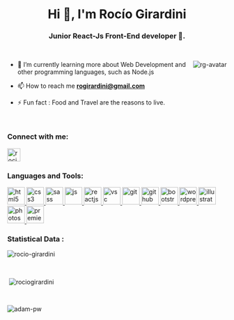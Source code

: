 <h1 align="center">Hi 👋, I'm Rocío Girardini</h1>
<h3 align="center"> Junior React-Js Front-End developer 🌟.</h3>

<br>

<p><img align="right" src="https://user-images.githubusercontent.com/94999063/183117672-a04e418d-9fe1-4cfa-a80c-b5eefe492f52.png" alt="rg-avatar" /></p>


- 🌱 I’m currently learning more about Web Development and other programming languages, such as Node.js

- 📫 How to reach me **rogirardini@gmail.com**

- ⚡ Fun fact : Food and Travel are the reasons to live.

<br>

<h3 align="left">Connect with me:</h3>
<p align="left">
  <a href="https://www.linkedin.com/in/rocio-girardini/" target="blank"><img align="center"
      src="https://cdn-icons-png.flaticon.com/512/174/174857.png"
      alt="rocio girardini" height="30" width="30" /></a> 

<br>

<h3 align="left">Languages and Tools:</h3>
<p align="left"> <a href="https://www.w3.org/html/" target="_blank" rel="noreferrer"> <img
      src="https://cdn-icons-png.flaticon.com/512/919/919827.png"
      alt="html5" width="40" height="40" /> </a> <a href="https://www.w3schools.com/css/" target="_blank" rel="noreferrer"> <img
      src="https://cdn-icons-png.flaticon.com/512/919/919826.png"
      alt="css3" width="40" height="40" /> </a> </a> <a href="https://sass-lang.com/" target="_blank" rel="noreferrer"> <img
      src="https://cdn-icons-png.flaticon.com/512/5968/5968358.png"
      alt="sass" width="40" height="40" /> </a> <a href="https://developer.mozilla.org/en-US/docs/Web/JavaScript" target="_blank" rel="noreferrer"> <img
      src="https://cdn-icons-png.flaticon.com/512/919/919828.png"
      alt="js" width="40" height="40" /> </a> <a href="https://es.reactjs.org/" target="_blank" rel="noreferrer"> <img
      src="https://cdn-icons-png.flaticon.com/512/919/919851.png"
      alt="reactjs" width="40" height="40" /> </a> <a href="https://code.visualstudio.com/" target="_blank" rel="noreferrer"> <img
      src="https://cdn.icon-icons.com/icons2/2107/PNG/512/file_type_vscode_icon_130084.png"
      alt="vsc" width="40" height="40" /> </a><a href="https://git-scm.com/" target="_blank" rel="noreferrer"> <img
      src="https://upload.wikimedia.org/wikipedia/commons/thumb/3/3f/Git_icon.svg/768px-Git_icon.svg.png"
      alt="git" width="40" height="40" /> </a><a href="https://github.com/" target="_blank" rel="noreferrer"> <img
      src="https://cdn.icon-icons.com/icons2/1476/PNG/512/github_101792.png"
      alt="github" width="40" height="40" /> </a><a href="https://getbootstrap.com/" target="_blank" rel="noreferrer"> <img
      src="https://cdn-icons-png.flaticon.com/512/5968/5968672.png"
      alt="bootstrap" width="40" height="40" /> </a> <a href="https://wordpress.com/es/" target="_blank" rel="noreferrer"> <img
      src="https://cdn-icons-png.flaticon.com/512/174/174881.png"
      alt="wordpress" width="40" height="40" /> </a><a href="https://www.adobe.com/ar/products/illustrator.html" target="_blank" rel="noreferrer"> <img
      src="https://cdn-icons-png.flaticon.com/512/143/143670.png"
      alt="illustrator" width="40" height="40" /> </a><a href="https://www.adobe.com/ar/products/photoshop.html" target="_blank" rel="noreferrer"> <img
      src="https://cdn-icons-png.flaticon.com/512/552/552220.png"
      alt="photoshop" width="40" height="40" /> </a><a href="https://www.adobe.com/ar/products/premiere.html" target="_blank" rel="noreferrer"> <img
      src="https://cdn-icons-png.flaticon.com/512/552/552225.png"
      alt="premiere" width="40" height="40" /> </a>

<br>

<h3>Statistical Data :</h3>
<p><img align="center"
    src="https://github-readme-stats.vercel.app/api/top-langs?username=rociogirardini&show_icons=true&locale=en&bg_color=0d1117&text_color=ffffff&layout=compact"
    alt="rocio-girardini" 
    bg_color=#808080/></p>

<br>

<p>&nbsp;<img align="center" src="https://github-readme-stats.vercel.app/api?username=rociogirardini&show_icons=true&locale=en&bg_color=0d1117&text_color=ffffff&repo=convoychat"
    alt="rociogirardini" /></p>

<br>

<p><img align="center" src="https://github-readme-streak-stats.herokuapp.com/?user=Adam-pw&theme=dark&background=0d1117&date_format=M%20j%5B%2C%20Y%5D" alt="adam-pw" /></p>

<!-- <br>
<h3>Trophies :-</h3>
<p align="left"> <a href="https://github.com/ryo-ma/github-profile-trophy"><img
      src="https://github-profile-trophy.vercel.app/?username=adam-pw&bg_color=0d1117&text_color=ffffff" alt="adam-pw" /></a> </p> -->
      
<p align="left"> <a href="https://twitter.com/" target="blank"><img
      src="https://img.shields.io/twitter/follow/?logo=twitter&style=for-the-badge" alt="" /></a> </p>
